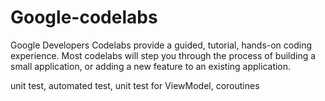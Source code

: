 # Google-codelabs
Google Developers Codelabs provide a guided, tutorial, hands-on coding experience. Most codelabs will step you through the process of building a small application, or adding a new feature to an existing application.

unit test, 
automated test, 
unit test for ViewModel, 
coroutines
